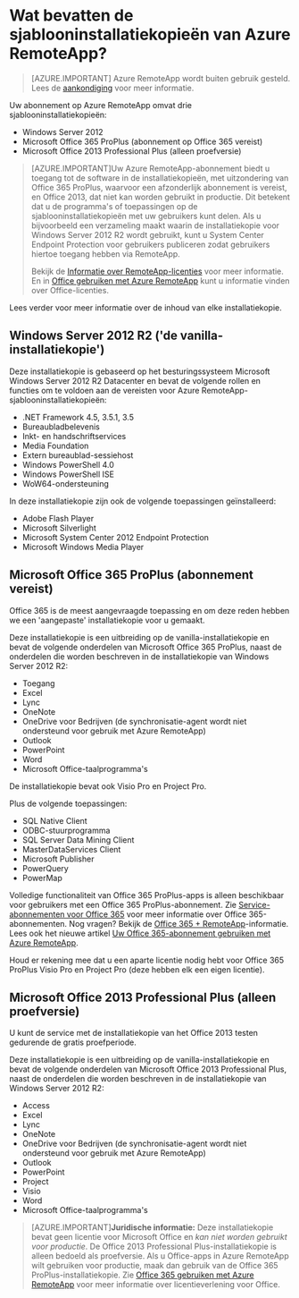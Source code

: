 <properties
    pageTitle="Wat bevatten de sjablooninstallatiekopieën van Azure RemoteApp? | Microsoft Azure"
    description="Meer informatie over de inhoud van de sjablooninstallatiekopieën die worden geleverd bij Azure RemoteApp."
    services="remoteapp"
    documentationCenter=""
    authors="lizap"
    manager="mbaldwin" />

<tags
    ms.service="remoteapp"
    ms.workload="compute"
    ms.tgt_pltfrm="na"
    ms.devlang="na"
    ms.topic="get-started-article"
    ms.date="08/15/2016"
    ms.author="elizapo" />


# Wat bevatten de sjablooninstallatiekopieën van Azure RemoteApp?

> [AZURE.IMPORTANT]
> Azure RemoteApp wordt buiten gebruik gesteld. Lees de [aankondiging](https://go.microsoft.com/fwlink/?linkid=821148) voor meer informatie.

Uw abonnement op Azure RemoteApp omvat drie sjablooninstallatiekopieën:


- Windows Server 2012
- Microsoft Office 365 ProPlus (abonnement op Office 365 vereist)
- Microsoft Office 2013 Professional Plus (alleen proefversie)

> [AZURE.IMPORTANT]Uw Azure RemoteApp-abonnement biedt u toegang tot de software in de installatiekopieën, met uitzondering van Office 365 ProPlus, waarvoor een afzonderlijk abonnement is vereist, en Office 2013, dat niet kan worden gebruikt in productie. Dit betekent dat u de programma's of toepassingen op de sjablooninstallatiekopieën met uw gebruikers kunt delen. Als u bijvoorbeeld een verzameling maakt waarin de installatiekopie voor Windows Server 2012 R2 wordt gebruikt, kunt u System Center Endpoint Protection voor gebruikers publiceren zodat gebruikers hiertoe toegang hebben via RemoteApp.
>
> Bekijk de [Informatie over RemoteApp-licenties](remoteapp-licensing.md) voor meer informatie. En in [Office gebruiken met Azure RemoteApp](remoteapp-o365.md) kunt u informatie vinden over Office-licenties.

Lees verder voor meer informatie over de inhoud van elke installatiekopie.

## Windows Server 2012 R2 ('de vanilla-installatiekopie')
Deze installatiekopie is gebaseerd op het besturingssysteem Microsoft Windows Server 2012 R2 Datacenter en bevat de volgende rollen en functies om te voldoen aan de vereisten voor Azure RemoteApp-sjablooninstallatiekopieën:


- .NET Framework 4.5, 3.5.1, 3.5
- Bureaubladbelevenis
- Inkt- en handschriftservices
- Media Foundation
- Extern bureaublad-sessiehost
- Windows PowerShell 4.0
- Windows PowerShell ISE
- WoW64-ondersteuning

In deze installatiekopie zijn ook de volgende toepassingen geïnstalleerd:

- Adobe Flash Player
- Microsoft Silverlight
- Microsoft System Center 2012 Endpoint Protection
- Microsoft Windows Media Player


## Microsoft Office 365 ProPlus (abonnement vereist)
Office 365 is de meest aangevraagde toepassing en om deze reden hebben we een 'aangepaste' installatiekopie voor u gemaakt.

Deze installatiekopie is een uitbreiding op de vanilla-installatiekopie en bevat de volgende onderdelen van Microsoft Office 365 ProPlus, naast de onderdelen die worden beschreven in de installatiekopie van Windows Server 2012 R2:


- Toegang
- Excel
- Lync
- OneNote
- OneDrive voor Bedrijven (de synchronisatie-agent wordt niet ondersteund voor gebruik met Azure RemoteApp)
- Outlook
- PowerPoint
- Word
- Microsoft Office-taalprogramma's

De installatiekopie bevat ook Visio Pro en Project Pro.

Plus de volgende toepassingen:

- SQL Native Client
- ODBC-stuurprogramma
- SQL Server Data Mining Client
- MasterDataServices Client
- Microsoft Publisher
- PowerQuery
- PowerMap


Volledige functionaliteit van Office 365 ProPlus-apps is alleen beschikbaar voor gebruikers met een Office 365 ProPlus-abonnement. Zie [Service-abonnementen voor Office 365](http://technet.microsoft.com/library/office-365-plan-options.aspx) voor meer informatie over Office 365-abonnementen. Nog vragen? Bekijk de [Office 365 + RemoteApp](remoteapp-o365.md)-informatie. Lees ook het nieuwe artikel [Uw Office 365-abonnement gebruiken met Azure RemoteApp](remoteapp-officesubscription.md).

Houd er rekening mee dat u een aparte licentie nodig hebt voor Office 365 ProPlus Visio Pro en Project Pro (deze hebben elk een eigen licentie).

## Microsoft Office 2013 Professional Plus (alleen proefversie)
U kunt de service met de installatiekopie van het Office 2013 testen gedurende de gratis proefperiode.

Deze installatiekopie is een uitbreiding op de vanilla-installatiekopie en bevat de volgende onderdelen van Microsoft Office 2013 Professional Plus, naast de onderdelen die worden beschreven in de installatiekopie van Windows Server 2012 R2:


- Access
- Excel
- Lync
- OneNote
- OneDrive voor Bedrijven (de synchronisatie-agent wordt niet ondersteund voor gebruik met Azure RemoteApp)
- Outlook
- PowerPoint
- Project
- Visio
- Word
- Microsoft Office-taalprogramma's

> [AZURE.IMPORTANT]**Juridische informatie:** Deze installatiekopie bevat geen licentie voor Microsoft Office en *kan niet worden gebruikt voor productie*. De Office 2013 Professional Plus-installatiekopie is alleen bedoeld als proefversie. Als u Office-apps in Azure RemoteApp wilt gebruiken voor productie, maak dan gebruik van de Office 365 ProPlus-installatiekopie. Zie [Office 365 gebruiken met Azure RemoteApp](remoteapp-o365.md) voor meer informatie over licentieverlening voor Office.



<!--HONumber=Sep16_HO3-->



